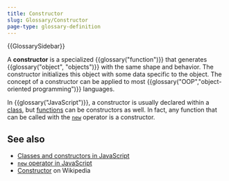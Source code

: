 ```yaml
---
title: Constructor
slug: Glossary/Constructor
page-type: glossary-definition
---
```


{{GlossarySidebar}}

A **constructor** is a specialized {{glossary("function")}} that generates {{glossary("object", "objects")}} with the same shape and behavior. The constructor initializes this object with some data specific to the object. The concept of a constructor can be applied to most {{glossary("OOP","object-oriented programming")}} languages.

In {{glossary("JavaScript")}}, a constructor is usually declared within a [class](/en-US/docs/Web/JavaScript/Reference/Classes), but [functions](/en-US/docs/Web/JavaScript/Reference/Functions) can be constructors as well. In fact, any function that can be called with the [`new`](/en-US/docs/Web/JavaScript/Reference/Operators/new) operator is a constructor.

## See also

- [Classes and constructors in JavaScript](/en-US/docs/Learn_web_development/Extensions/Advanced_JavaScript_objects/Classes_in_JavaScript#classes_and_constructors)
- [`new` operator in JavaScript](/en-US/docs/Web/JavaScript/Reference/Operators/new)
- [Constructor](https://en.wikipedia.org/wiki/Constructor_%28object-oriented_programming%29) on Wikipedia

